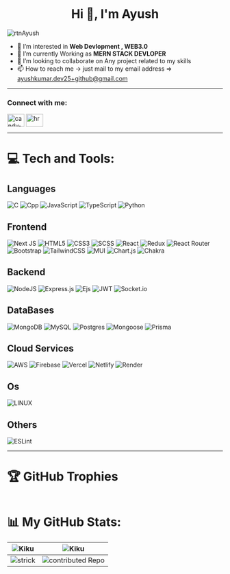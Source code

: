 <h1 align="center">Hi 👋, I'm Ayush</h1>

<p align="left"> <img src="https://visitcount.itsvg.in/api?id=rtnAyush&icon=9&color=10" alt="rtnAyush" /> </p>

- 👀 I’m interested in **Web Devlopment , WEB3.0**
- 🌱 I’m currently Working as **MERN STACK DEVLOPER**
- 💞️ I’m looking to collaborate on Any project related to my skills
- 📫 How to reach me -> just mail to my email address => ayushkumar.dev25+github@gmail.com

<hr>
<h3 align="left">Connect with me:</h3>
<p align="left">
<a href="https://www.linkedin.com/in/rtn-ayush/" target="blank"><img align="center" src="https://raw.githubusercontent.com/rahuldkjain/github-profile-readme-generator/master/src/images/icons/Social/linked-in-alt.svg" alt="candy-velazco" height="30" width="40" /></a>
<a href="https://www.hackerrank.com/Aa_Yush" target="blank"><img align="center" src="https://raw.githubusercontent.com/rahuldkjain/github-profile-readme-generator/master/src/images/icons/Social/hackerrank.svg" alt="hr" height="30" width="40" /></a>
<!-- <a href="https://www.codechef.com/users/" target="blank"><img align="center" src="https://cdn.jsdelivr.net/npm/simple-icons@3.0.1/icons/codechef.svg" alt="cc" height="30" width="40" /></a> -->
<!-- <a href="https://leetcode.com/" target="blank"><img align="center" src="https://raw.githubusercontent.com/rahuldkjain/github-profile-readme-generator/master/src/images/icons/Social/leet-code.svg" alt="ld" height="30" width="40" /></a> -->
</p>
<hr>

# 💻 Tech and Tools:

## Languages
![C](https://img.shields.io/badge/C-%23323330.svg?style=for-the-badge&logo=c&logoColor=%23F7DF1E) 
![Cpp](https://img.shields.io/badge/C++-%23323330.svg?style=for-the-badge&logo=cplusplus&logoColor=%23F7DF1E) 
![JavaScript](https://img.shields.io/badge/JavaScript-%23323330.svg?style=for-the-badge&logo=javascript&logoColor=%23F7DF1E) 
![TypeScript](https://img.shields.io/badge/TypeScript-%23007ACC.svg?style=for-the-badge&logo=typescript&logoColor=white) 
![Python](https://img.shields.io/badge/Python-3670A0?style=for-the-badge&logo=python&logoColor=ffdd54) 
<!-- ![Solidity](https://img.shields.io/badge/Solidity-%23363636.svg?style=for-the-badge&logo=solidity&logoColor=white) -->

## Frontend
![Next JS](https://img.shields.io/badge/Next-%23000000.svg?style=for-the-badge&logo=next.js&logoColor=white) 
![HTML5](https://img.shields.io/badge/HTML5-%23E34F26.svg?style=for-the-badge&logo=html5&logoColor=white) 
![CSS3](https://img.shields.io/badge/CSS3-%231572B6.svg?style=for-the-badge&logo=css3&logoColor=white) 
![SCSS](https://img.shields.io/badge/SCSS-%23CC6699.svg?style=for-the-badge&logo=sass&logoColor=white) 
![React](https://img.shields.io/badge/React-%23404d59.svg?style=for-the-badge&logo=react&logoColor=%0311DAFB) 
![Redux](https://img.shields.io/badge/Redux-%23593d88.svg?style=for-the-badge&logo=redux&logoColor=white) 
![React Router](https://img.shields.io/badge/React_Router-%23CA4245.svg?style=for-the-badge&logo=react-router&logoColor=white) 
![Bootstrap](https://img.shields.io/badge/Bootstrap-%23563D7C.svg?style=for-the-badge&logo=bootstrap&logoColor=white) 
![TailwindCSS](https://img.shields.io/badge/TailwindCSS-%2338B2AC.svg?style=for-the-badge&logo=tailwind-css&logoColor=white) 
![MUI](https://img.shields.io/badge/MUI-%230081CB.svg?style=for-the-badge&logo=material-ui&logoColor=white) 
![Chart.js](https://img.shields.io/badge/Chart.js-%23F5788D.svg?style=for-the-badge&logo=chart.js&logoColor=white)
![Chakra](https://img.shields.io/badge/Chakra-%234ED1C5.svg?style=for-the-badge&logo=chakraui&logoColor=white) 

## Backend
![NodeJS](https://img.shields.io/badge/Node.js-%236DA55F.svg?style=for-the-badge&logo=node.js&logoColor=white)
![Express.js](https://img.shields.io/badge/Express.js-%23404d59.svg?style=for-the-badge&logo=express&logoColor=%2361DAFB) 
![Ejs](https://img.shields.io/badge/EJS-%23404d59.svg?style=for-the-badge&logo=ejs&logoColor=%2361DAFB) 
![JWT](https://img.shields.io/badge/JWT-%23000000.svg?style=for-the-badge&logo=JSON%20web%20tokens) 
![Socket.io](https://img.shields.io/badge/Socket.io-%23000000.svg?style=for-the-badge&logo=socket.io&badgeColor=010101) 
<!-- ![GraphQL](https://img.shields.io/badge/GraphQL-%23E10098.svg?style=for-the-badge&logo=graphql&logoColor=white) -->

## DataBases
![MongoDB](https://img.shields.io/badge/MongoDB-%234ea94b.svg?style=for-the-badge&logo=mongodb&logoColor=white) 
![MySQL](https://img.shields.io/badge/MySQL-%2300f.svg?style=for-the-badge&logo=mysql&logoColor=white) 
![Postgres](https://img.shields.io/badge/Postgres-%23316192.svg?style=for-the-badge&logo=postgresql&logoColor=white) 
![Mongoose](https://img.shields.io/badge/Mongoose-%23830000.svg?style=for-the-badge&logo=mongoose&logoColor=white&colour=fedcba) 
![Prisma](https://img.shields.io/badge/Prisma-%23880000.svg?style=for-the-badge&logo=prisma&logoColor=white) 

## Cloud Services
![AWS](https://img.shields.io/badge/AWS-%23FF9900.svg?style=for-the-badge&logo=amazon-aws&logoColor=white) 
![Firebase](https://img.shields.io/badge/Firebase-%23FFCA28.svg?style=for-the-badge&logo=firebase&logoColor=white) 
![Vercel](https://img.shields.io/badge/Vercel-%23400000.svg?style=for-the-badge&logo=vercel&logoColor=white) 
![Netlify](https://img.shields.io/badge/Netlify-%23030000.svg?style=for-the-badge&logo=netlify&logoColor=white) 
![Render](https://img.shields.io/badge/Render-%23006000.svg?style=for-the-badge&logo=render&logoColor=white) 

## Os
![LINUX](https://img.shields.io/badge/Linux-%23FCC624.svg?style=for-the-badge&logo=linux&logoColor=black) 

## Others
![ESLint](https://img.shields.io/badge/ESLint-%234B3263.svg?style=for-the-badge&logo=eslint&logoColor=white)

<!-- ![Apollo-GraphQL](https://img.shields.io/badge/-ApolloGraphQL-311C87?style=for-the-badge&logo=apollo-graphql) 
![Redis](https://img.shields.io/badge/redis-%23DD0031.svg?style=for-the-badge&logo=redis&logoColor=white) 	
![Supabase](https://img.shields.io/badge/Supabase-3ECF8E?style=for-the-badge&logo=supabase&logoColor=white) 
![ElasticSearch](https://img.shields.io/badge/-ElasticSearch-005571?style=for-the-badge&logo=elasticsearch) 
![Jira](https://img.shields.io/badge/jira-%230A0FFF.svg?style=for-the-badge&logo=jira&logoColor=white) 
![Docker](https://img.shields.io/badge/docker-%230db7ed.svg?style=for-the-badge&logo=docker&logoColor=white) 
![Kubernetes](https://img.shields.io/badge/kubernetes-%23326ce5.svg?style=for-the-badge&logo=kubernetes&logoColor=white) 
![Notion](https://img.shields.io/badge/Notion-%23000000.svg?style=for-the-badge&logo=notion&logoColor=white) -->

<hr>

# 🏆 GitHub Trophies
<p align="center"> <a href="https://github.com/ryo-ma/github-profile-trophy"><img src="https://github-profile-trophy.vercel.app/?username=rtnAyush&theme=tokyonight&no-frame=true&no-bg=true&margin-w=4" alt="" /></a> </p>

# 📊 My GitHub Stats:

<div align="center" >  
<!-- Light Mode -->
<!-- <div align="center"> 
<a href="https://github.com/rtnAyush/github-readme-stats#gh-light-mode-only">
<img height=259 src="https://github-readme-stats-git-masterrstaa-rickstaa.vercel.app/api/top-langs/?username=rickstaa&layout=compact&langs_count=12&hide_border=true&role=owner,collaborator&theme=default#gh-light-mode-only" alt="Rick Staa's Language stats" />
</a>
<a href="https://github.com/rtnAyush/github-readme-stats#gh-light-mode-only">
<img height=259 src="https://github-readme-stats-git-masterrstaa-rickstaa.vercel.app/api?username=rickstaa&show_icons=true&line_height=28&hide_border=true&card_width=347&include_all_commits=true&role=owner,collaborator&show=reviews,discussions_answered&rank_icon=percentile&exclude_repo=github-readme-stats&theme=default#gh-light-mode-only" alt="Rick Staa's Github stats" />
</a>
</div> -->

<!-- Dark Mode -->
<!--
<a href="https://github.com/rtnAyush/github-readme-stats">
<img align="left" src="https://github-readme-stats.vercel.app/api?username=rtnAyush&show_icons=true&line_height=28&hide_border=true&card_width=347&include_all_commits=true&role=owner,collaborator&show=reviews,discussions_answered&rank_icon=percentile&exclude_repo=github-readme-stats&theme=dark&bg_color=000000" alt="Anurag's github stats" width=50% height=50%>
</a>  
<a align="right" href="https://github.com/rtnAyush/github-readme-stats">
<img src="https://github-readme-stats.vercel.app/api/top-langs/?username=rtnAyush&layout=compact&langs_count=12&hide_border=true&role=owner,collaborator&theme=dark&bg_color=000000" width=50% height=50%>
</a> 
<a href="https://github-readme-streak-stats.herokuapp.com">
<img height=185 src="https://github-readme-streak-stats.herokuapp.com/?user=rtnAyush&theme=dark&bg_color=000000&hide_border=true" style="background-color:#00000" />
</a> 

<a href="https://github-contributor-stats.vercel.app/api">

<img height=185 src="https://github-contributor-stats.vercel.app/api?username=rtnAyush&limit=5&hide_border=true&theme=dark&bg_color=000000" />
</a> 
-->


| ![Kiku](https://github-readme-stats.vercel.app/api?username=rtnAyush&show_icons=true&line_height=28&hide_border=true&card_width=347&include_all_commits=true&role=owner,collaborator&show=reviews,discussions_answered&rank_icon=percentile&exclude_repo=github-readme-stats&theme=dark&bg_color=000000)        | ![Kiku](https://github-readme-stats.vercel.app/api/top-langs/?username=rtnAyush&layout=compact&langs_count=12&hide_border=true&role=owner,collaborator&theme=dark&bg_color=000000)|
| --------------------------------------- | --------------------------------------- |
| ![strick](https://github-readme-streak-stats.herokuapp.com/?user=rtnAyush&theme=dark&bg_color=000000&hide_border=true) | ![contributed Repo](https://github-contributor-stats.vercel.app/api?username=rtnAyush&limit=5&hide_border=true&theme=dark&bg_color=000000)|
</div>
